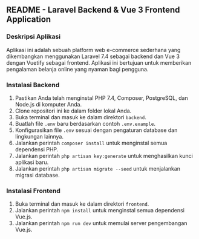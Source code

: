## README - Laravel Backend & Vue 3 Frontend Application

### Deskripsi Aplikasi
Aplikasi ini adalah sebuah platform web e-commerce sederhana yang dikembangkan menggunakan Laravel 7.4 sebagai backend dan Vue 3 dengan Vuetify sebagai frontend. Aplikasi ini bertujuan untuk memberikan pengalaman belanja online yang nyaman bagi pengguna.

### Instalasi Backend
1. Pastikan Anda telah menginstal PHP 7.4, Composer, PostgreSQL, dan Node.js di komputer Anda.
2. Clone repositori ini ke dalam folder lokal Anda.
3. Buka terminal dan masuk ke dalam direktori `backend`.
4. Buatlah file `.env` baru berdasarkan contoh `.env.example`.
5. Konfigurasikan file `.env` sesuai dengan pengaturan database dan lingkungan lainnya.
6. Jalankan perintah `composer install` untuk menginstal semua dependensi PHP.
7. Jalankan perintah `php artisan key:generate` untuk menghasilkan kunci aplikasi baru.
8. Jalankan perintah `php artisan migrate --seed` untuk menjalankan migrasi database.

### Instalasi Frontend
1. Buka terminal dan masuk ke dalam direktori `frontend`.
2. Jalankan perintah `npm install` untuk menginstal semua dependensi Vue.js.
3. Jalankan perintah `npm run dev` untuk memulai server pengembangan Vue.js.

